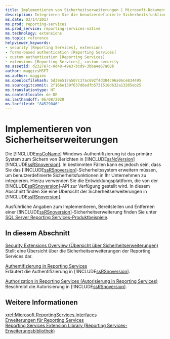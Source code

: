```yaml
---
title: Implementieren von Sicherheitserweiterungen | Microsoft-Dokumentation
description: Integrieren Sie die benutzerdefinierte Sicherheitsfunktion mithilfe der API-Bereitstellungsplattform für Reporting Services, um das Reporting Services-Sicherheitssystem zu erweitern.
ms.date: 03/14/2017
ms.prod: reporting-services
ms.prod_service: reporting-services-native
ms.technology: extensions
ms.topic: reference
helpviewer_keywords:
- security [Reporting Services], extensions
- forms-based authentication [Reporting Services]
- custom authentication [Reporting Services]
- extensions [Reporting Services], custom security
ms.assetid: d2327e7c-0d48-49e3-bcd9-3bba4e67a68b
author: maggiesMSFT
ms.author: maggies
ms.openlocfilehash: 5d39e517a507c37ac692f4d304c96a06ce834495
ms.sourcegitcommit: 2f166e139f637d6edfb5731510d632a13205eb25
ms.translationtype: HT
ms.contentlocale: de-DE
ms.lasthandoff: 06/08/2020
ms.locfileid: "84529046"
---
```

# <a name="implementing-a-security-extension"></a>Implementieren von Sicherheitserweiterungen
  Die [!INCLUDE[msCoName](../../../includes/msconame-md.md)] Windows-Authentifizierung ist das primäre System zum Sichern von Berichten in [!INCLUDE[ssNoVersion](../../../includes/ssnoversion-md.md)] [!INCLUDE[ssRSnoversion](../../../includes/ssrsnoversion-md.md)]. In bestimmten Fällen kann es jedoch sein, dass Sie das [!INCLUDE[ssRSnoversion](../../../includes/ssrsnoversion-md.md)]-Sicherheitssystem erweitern müssen, um benutzerdefinierte Sicherheitsfunktionen in Ihr Unternehmen zu integrieren. Hierzu verwenden Sie die Entwicklungsplattform, die von der [!INCLUDE[ssRSnoversion](../../../includes/ssrsnoversion-md.md)]-API zur Verfügung gestellt wird. In diesem Abschnitt finden Sie eine Übersicht der Sicherheitserweiterungen in [!INCLUDE[ssRSnoversion](../../../includes/ssrsnoversion-md.md)].  
  
 Ausführliche Angaben zum Implementieren, Bereitstellen und Entfernen einer [!INCLUDE[ssRSnoversion](../../../includes/ssrsnoversion-md.md)]-Sicherheitserweiterung finden Sie unter [SQL Server Reporting Services-Produktbeispiele](https://go.microsoft.com/fwlink/?LinkId=177889).  
  
## <a name="in-this-section"></a>In diesem Abschnitt  
 [Security Extensions Overview (Übersicht über Sicherheitserweiterungen)](../../../reporting-services/extensions/security-extension/security-extensions-overview.md)  
 Stellt eine Übersicht über die Sicherheitserweiterungen der Reporting Services dar.  
  
 [Authentifizierung in Reporting Services](../../../reporting-services/extensions/security-extension/authentication-in-reporting-services.md)  
 Erläutert die Authentifizierung in [!INCLUDE[ssRSnoversion](../../../includes/ssrsnoversion-md.md)].  
  
 [Authorization in Reporting Services (Autorisierung in Reporting Services)](../../../reporting-services/extensions/security-extension/authorization-in-reporting-services.md)  
 Beschreibt die Autorisierung in [!INCLUDE[ssRSnoversion](../../../includes/ssrsnoversion-md.md)].  
  
## <a name="see-also"></a>Weitere Informationen  
 <xref:Microsoft.ReportingServices.Interfaces>   
 [Erweiterungen für Reporting Services](../../../reporting-services/extensions/reporting-services-extensions.md)   
 [Reporting Services Extension Library (Reporting Services-Erweiterungsbibliothek)](../../../reporting-services/extensions/reporting-services-extension-library.md)  
  
  
